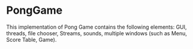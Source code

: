 # PongGame

This implementation of Pong Game contains the following elements: GUI, threads, file chooser, Streams, sounds, multiple windows (such as Menu, Score Table, Game).
